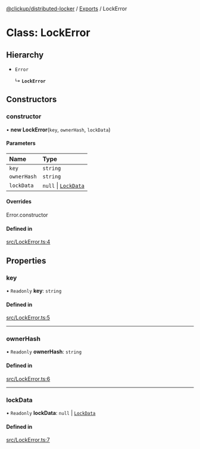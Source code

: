 [@clickup/distributed-locker](../README.md) / [Exports](../modules.md) / LockError

# Class: LockError

## Hierarchy

- `Error`

  ↳ **`LockError`**

## Constructors

### constructor

• **new LockError**(`key`, `ownerHash`, `lockData`)

#### Parameters

| Name | Type |
| :------ | :------ |
| `key` | `string` |
| `ownerHash` | `string` |
| `lockData` | ``null`` \| [`LockData`](../interfaces/LockData.md) |

#### Overrides

Error.constructor

#### Defined in

[src/LockError.ts:4](https://github.com/clickup/distributed-locker/blob/master/src/LockError.ts#L4)

## Properties

### key

• `Readonly` **key**: `string`

#### Defined in

[src/LockError.ts:5](https://github.com/clickup/distributed-locker/blob/master/src/LockError.ts#L5)

___

### ownerHash

• `Readonly` **ownerHash**: `string`

#### Defined in

[src/LockError.ts:6](https://github.com/clickup/distributed-locker/blob/master/src/LockError.ts#L6)

___

### lockData

• `Readonly` **lockData**: ``null`` \| [`LockData`](../interfaces/LockData.md)

#### Defined in

[src/LockError.ts:7](https://github.com/clickup/distributed-locker/blob/master/src/LockError.ts#L7)
